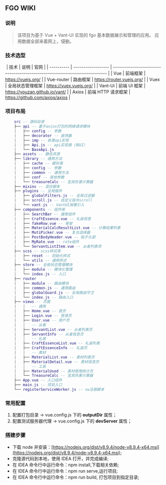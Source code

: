 ## FGO WIKI

### 说明

> 该项目为基于 Vue + Vant-UI 实现的 fgo 基本数据展示和管理的应用。
> 应用数据全部来着网上，侵删。

### 技术选型

​
| 技术 | 说明 | 官网 |
| ---------- | ------------------ | --------------------------------------------------------------------------- |
| Vue | 前端框架 | <a href="https://vuejs.org/">https://vuejs.org/</a> |
| Vue-router | 路由框架 | <a href="https://router.vuejs.org/">https://router.vuejs.org/</a> |
| Vuex | 全局状态管理框架 | <a href="https://vuex.vuejs.org/"> https://vuex.vuejs.org/</a> |
| Vant-Ui | 前端 UI 框架 | <a href="https://youzan.github.io/vant/">https://youzan.github.io/vant/</a> |
| Axios | 前端 HTTP 请求框架 | <a href="https://github.com/axios/axios">https://github.com/axios/axios</a> |
​

### 项目布局

```lua
    src -- 源码目录
    ├── api -- 基于axios打包的网络请求模块
    |   ├── config -- 参数
    |   ├── decorator -- 装饰器
    |   ├── imp -- 各类api实现
    |   ├── Api.js -- api实现类（有UI）
    |   └── BaseApi.js
    ├── assets -- 静态资源
    ├── library -- 通用方法
    |   ├── cache -- 缓存类
    |   ├── config -- 参数
    |   ├── common -- 通用方法
    |   ├── conf -- 其他参数
    |   └── treasureCalc -- 宝具伤害计算器
    ├── mixins -- 混合脚本
    ├── plugins -- 全局插件
    |   ├── globalFilters.js -- 全局过滤器
    |   ├── scroll.js -- 自定义指令scroll
    |   └── vant.js -- VantUI按需引入
    ├── components -- 组件库
    |   ├── SearchBar -- 搜索组件
    |   ├── CraftEssence.vue -- 礼装信息
    |   ├── fakeRow.vue -- 骨架
    |   ├── MaterialCalcResultList.vue -- 计算结果列表
    |   ├── MutiPicker.vue -- 复合选择器
    |   ├── PostBodyHeader.vue -- 帖子头部
    |   ├── MyRate.vue -- rate组件
    |   └── ServantListItem.vue -- 从者列表项
    ├── scss -- scss样式库
    |   ├── reset -- 初始化样式
    |   └── utils -- 通用样式
    ├── store -- 全局状态管理模块
    |   ├── module -- 模块化管理
    |   └── index.js -- 入口
    ├── router
    |   ├── module -- 路由模块
    |   ├── common.js -- 通用路由
    |   ├── globalGuard.js -- 全局路由守卫
    |   └── index.js -- 路由入口
    ├── views -- 页面
    |   |   -- 通用
    |   ├── Home.vue -- 首页
    |   ├── Login.vue -- 登录页
    |   ├── User.vue -- 用户页
    |   |   -- 从者
    |   ├── ServantList.vue -- 从者列表页
    |   ├── ServantInfo -- 从者信息页
    |   |   -- 礼装
    |   ├── CraftEssenceList.vue -- 礼装列表
    |   ├── CraftEssenceInfo -- 礼装页
    |   |   -- 素材
    |   ├── MaterialList.vue -- 素材列表页
    |   ├── MaterialDetail.vue -- 素材信息页
    |   |   -- 工具
    |   ├── MaterialUsed -- 素材使用统计页
    |   └── TreasureCalc -- 宝具伤害计算器
    ├── App.vue -- 入口组件
    ├── main.js -- 项目入口
    └── registerServiceWorker.js -- sw注册脚本   
```

### 常用配置

1. 配置打包目录 -> vue.config.js 下的 **outputDir** 属性；
2. 配置测试服务器代理 -> vue.config.js 下的 **devServer** 属性；

### 搭建步骤

- 下载 node 并安装：[https://nodejs.org/dist/v8.9.4/node-v8.9.4-x64.msi](https://nodejs.org/dist/v8.9.4/node-v8.9.4-x64.msi);
- 克隆源代码到本地，使用 IDEA 打开，并完成编译;
- 在 IDEA 命令行中运行命令：npm install,下载相关依赖;
- 在 IDEA 命令行中运行命令：npm run serve,运行项目;
- 在 IDEA 命令行中运行命令：npm run build, 打包项目到指定目录;
